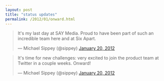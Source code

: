 ```yaml
---
layout: post
title: "status updates"
permalink: /2012/01/onward.html 
---
```


<blockquote class="twitter-tweet"><p>It's my last day at SAY Media. Proud to have been part of such an incredible team here and at Six Apart.</p>&mdash; Michael Sippey (@sippey) <a href="https://twitter.com/sippey/status/160412884621463553" data-datetime="2012-01-20T17:26:26+00:00">January 20, 2012</a></blockquote>

<blockquote class="twitter-tweet"><p>It's time for new challenges: very excited to join the product team at Twitter in a couple weeks. Onward!</p>&mdash; Michael Sippey (@sippey) <a href="https://twitter.com/sippey/status/160412926912638976" data-datetime="2012-01-20T17:26:36+00:00">January 20, 2012</a></blockquote>

<script src="//platform.twitter.com/widgets.js" charset="utf-8"></script>

